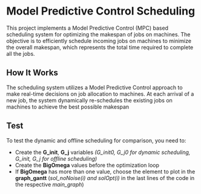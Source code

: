 # Model Predictive Control Scheduling
This project implements a Model Predictive Control (MPC) based scheduling system for optimizing the makespan of jobs on machines. The objective is to efficiently schedule incoming jobs on machines to minimize the overall makespan, which represents the total time required to complete all the jobs.

## How It Works
The scheduling system utilizes a Model Predictive Control approach to make real-time decisions on job allocation to machines. At each arrival of a new job, the system dynamically re-schedules the existing jobs on machines to achieve the best possible makespan

## Test
To test the dynamic and offline scheduling for comparison, you need to:
- Create the **G_init**, **G_j** variables _(G_init0, G_j0 for dynamic scheduling, G_init, G_j for offline scheduling)_
- Create the **BigOmega** values before the optimization loop
- If **BigOmega** has more than one value, choose the element to plot in the **graph_gantt** (_sol\_noNoise(i) and solOpt(i)_ in the last lines of the code in the respective _main\_graph_)
